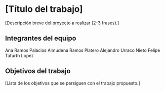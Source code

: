 # [Título del trabajo]

[Descripción breve del proyecto a realizar (2-3 frases).]

## Integrantes del equipo

Ana Ramos Palacios Almudena Ramos Platero Alejandro Urraco Nieto Felipe Tafurth López 

## Objetivos del trabajo

[Lista de los objetivos que se persiguen con el trabajo propuesto.]
